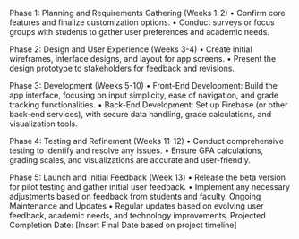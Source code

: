Phase 1: Planning and Requirements Gathering (Weeks 1-2)
•	Confirm core features and finalize customization options.
•	Conduct surveys or focus groups with students to gather user preferences and academic needs.

Phase 2: Design and User Experience (Weeks 3-4)
•	Create initial wireframes, interface designs, and layout for app screens.
•	Present the design prototype to stakeholders for feedback and revisions.

Phase 3: Development (Weeks 5-10)
•	Front-End Development: Build the app interface, focusing on input simplicity, ease of navigation, and grade tracking functionalities.
•	Back-End Development: Set up Firebase (or other back-end services), with secure data handling, grade calculations, and visualization tools.

Phase 4: Testing and Refinement (Weeks 11-12)
•	Conduct comprehensive testing to identify and resolve any issues.
•	Ensure GPA calculations, grading scales, and visualizations are accurate and user-friendly.

Phase 5: Launch and Initial Feedback (Week 13)
•	Release the beta version for pilot testing and gather initial user feedback.
•	Implement any necessary adjustments based on feedback from students and faculty.
Ongoing Maintenance and Updates
•	Regular updates based on evolving user feedback, academic needs, and technology improvements.
Projected Completion Date: [Insert Final Date based on project timeline]
